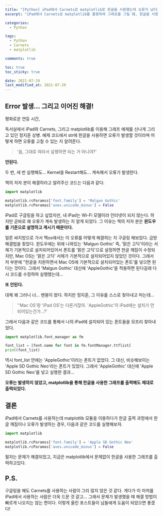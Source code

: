 ```yaml
---
title: "[Python] iPad에서 Carnets로 matplotlib로 한글을 사용했는데 오류가 났다고?"
excerpt: "iPad에서 Carnets로 matplotlib를 활용하여 그래프를 그릴 떄, 한글을 사용하면 출력할 때 오류가 발생하는데, 이를 해결하는 방법은?!"

categories:
  - Python

tags:
  - Python
  - Carnets
  - matplotlib

comments: true

toc: true
toc_sticky: true

date: 2021-07-29
last_modified_at: 2021-07-29
---
```



## Error 발생... 그리고 이어진 해결!


평화로운 연등 시간,


독서실에서 iPad와 Carnets, 그리고 matplotlib를 이용해 그래프 예제를 신나게 그리고 있던 정지훈 상병. 예제 코드에서 str에 한글을 사용하면 오류가 발생할 것이라며 어떻게 하면 오류를 고칠 수 있는 지 알려준다. 
> '음, 그대로 따라서 실행하면 되는 거 아니야?'


**안된다.**


두 번, 세 번 실행해도... Kernel을 Restart해도... 계속해서 오류가 발생한다.


책의 저자 분이 해결하라고 알려주신 코드는 다음과 같다.


```python
import matplotlib

matplotlib.rcParamss['font.family'] = 'Malgun Gothic'
matplotlib.rcParamas['axes.unicode_minus'] = False
```


iPad로 구글링을 하고 싶었지만, 내 iPad는 Wi-Fi 모델이라 인터넷이 되지 않는다. 하지만 곧바로 왜 오류가 계속 발생하는 지 알게 되었다. 그 이유는 책의 저자 분은 **윈도우를 기준으로 설명하고 계시기 때문이다.**


얼른 싸지방으로 가서 맥os에서는 이 오류를 어떻게 해결하는 지 구글링 해보았다. 금방 해결법을 찾았다. 윈도우에는 위에 나와있는 'Malgun Gothic' 즉, '맑은 고딕'이라는 서체가 기본적으로 설치되어있어서 폰트를 '맑은 고딕'으로 설정하면 한글 깨짐이 수정되지만, Mac OS는 '맑은 고딕' 서체가 기본적으로 설치되어있지 않았던 것이다. 그래서 저 부분에 "한글을 지원하면서 Mac OS에 기본적으로 설치되어있는 폰트'를 넣으면 된다는 것이다. 그래서 'Malgun Gothic' 대신에 'AppleGothic'을 적용하면 된다길래 다시 코드를 수정하여 실행했는데...


**또 안된다.**


대체 왜 그러니 너... 멘붕이 왔다. 하지만 정지훈, 그 이유를 스스로 찾아내고 마는데...


> ''Mac OS'랑 'iPad OS'는 다른거잖아. 'AppleGothic'이 iPad에는 설치가 안되어있는건가...?'


그래서 다음과 같은 코드를 통해서 나의 iPad에 설치되어 있는 폰트들을 모조리 찾아내었다.


```python
import matplotlib.font_manager as fm

font_list = [font.name for font in fm.fontManager.ttflist]
print(font_list)
```


역시 font_list 안에는 'AppleGothic'이라는 폰트가 없었다. 그 대신, 비슷해보이는 'Apple SD Gothic Neo'라는 폰트가 있었다. 그래서 'AppleGothic' 대신에 'Apple SD Gothic Neo'를 넣고 실행한 결과...


**오류는 발생하지 않았고, matplotlib을 통해 한글을 사용한 그래프를 출력해도 제대로 출력되었다.**


## 결론


iPad에서 Carnets를 사용하는데 matplotlib 모듈을 이용하다가 한글 출력 과정에서 한글 깨짐이나 오류가 발생하는 경우, 다음과 같은 코드를 실행해보자.


```python
import matplotlib

matplotlib.rcParamss['font.family'] = 'Apple SD Gothic Neo'
matplotlib.rcParamas['axes.unicode_minus'] = False
```


필자는 문제가 해결되었고, 지금은 matplotlib에서 문제없이 한글을 사용한 그래프를 출력하고있다.


## P.S.


구글링을 해도 Carnets를 사용하는 사람이 그리 많지 않은 것 같다. 게다가 이 마저를 iPad에서 사용하는 사람은 더욱 드문 것 같고... 그래서 문제가 발생했을 때 해결 방법이 빠르게 나오지는 않는 편이다. 이렇게 올린 포스트들이 남들에게 도움이 되었으면 좋겠다!
